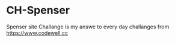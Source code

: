 # CH-Spenser
Spenser site Challange is my answe to every day challanges from  https://www.codewell.cc
